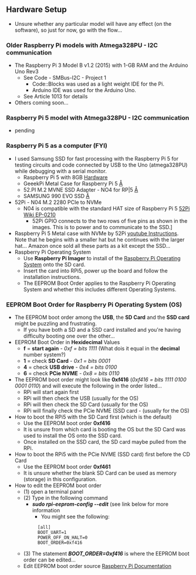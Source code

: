## Hardware Setup
- Unsure whether any particular model will have any effect (on the software), so just for now,  go with the flow... 

### Older Raspberry Pi models with Atmega328PU - I2C communication
- The Raspberry Pi 3 Model B v1.2 (2015) with 1-GB RAM and the Arduino Uno Rev3
  - See Code - SMBus-I2C - Project 1
    - Code::Blocks was used as a light weight IDE for the Pi.
    - Arduino IDE was used for the Arduino Uno.
  - See Article 1013 for details
- Others coming soon...

### Raspberry Pi 5 model with Atmega328PU - I2C communication
- pending

### Raspberry Pi 5 as a computer (FYI)
- I used Samsung SSD for fast processing with the Raspberry Pi 5 for testing circuits and code connected by USB to the Uno (atmega328PU) while debugging with a serial monitor.
  - Raspberry Pi 5 with 8GB [Hardware](https://www.raspberrypi.com/products/raspberry-pi-5/)
  - GeeekPi Metal Case for Raspberry Pi 5 [Å](https://www.amazon.com/GeeekPi-Raspberry-Active-Support-Peripheral/dp/B0CMZ84GM8?ref_=ast_sto_dp)
  - 52.PI M.2 MVNE SSD Adapter - NO4 for RP|5 [Å](https://www.amazon.com/GeeekPi-NVMe-Adapter-Raspberry-Support/dp/B0CRK4YB4C?ref_=ast_sto_dp)
  - SAMSUNG 990 EVO SSD [Å](https://www.amazon.com/Samsung-Internal-Computer-MZ-V9E1T0B-AM/dp/B0CRCC9863?th=1)
- 52Pi - N04 M.2 2280 PCIe to NVMe
  - N04 is compatible with the standard HAT size of Raspberry Pi 5  [52Pi Wiki EP-0210](https://wiki.52pi.com/index.php?title=EP-0210)
    - 52Pi GPIO connects to the two rows of five pins as shown in the images. This is to power and to communicate to the SSD.]
- Raspberry Pi 5 Metal case with NVMe by 52Pi [youtube Instructions](https://www.youtube.com/watch?v=kUBHWhdpbco). Note that he begins with a smaller hat but he continues with the larger hat... Amazon once sold all these parts as a kit except the SSD...
- Raspberry Pi Operating System
  - Use **Raspberry Pi Imager** to install of the [Raspberry Pi Operating System](https://www.raspberrypi.com/software/) onto the SD card.
  - Insert the card into RPi5, power up the board and follow the installation instructions.
  - The EEPROM Boot Order applies to the Raspberry Pi Operating System and whether this includes different Operating Systems.

### EEPROM Boot Order for Raspberry Pi Operating System (OS)
- The EEPROM boot order among the **USB**, the **SD Card** and the **SSD card** might be puzzling and frustrating.
  - If you have both a SD and a SSD card installed and you're having difficulty booting one over the other...
- EEPROM Boot Order in **Hexidecimal** Values
  - **f** = **start again**  - *0xf = bits 1111* (What dois it equal in the **decimal** number system?)
  - **1** = check **SD Card**  - *0x1 = bits 0001*
  - **4** = check **USB drive**  - *0x4 = bits 0100*
  - **6** = check **PCie NVME**  - *0x8 = bits 0110*
- The EEPROM boot order might look like **0xf416** (*0xf416 = bits 1111 0100 0001 0110*) and will execute the following in the order listed...
  - RPi will start again first
  - RPi will then check the USB (usually for the OS)
  - RPi will then check the SD Card (usually for the OS)
  - RPi will finally check the PCie NVME (SSD card -  (usually for the OS)
- How to boot the RPi5 with the SD Card first (which is the default)
  - Use the EEPROM boot order **0xf416**
  - It is unsure from which card is booting the OS but the SD Card was used to install the OS onto the SSD card.
  - Once installed on the SSD card, the SD card maybe pulled from the RPi.
- How to boot the RPi5 with the PCie NVME (SSD card) first before the CD Card
  - Use the EEPROM boot order **0xf461**
  - It is unsure whether the blank SD Card can be used as memory (storage) in this configuration.
- How to edit the EEPROM boot order
  - (1) open a terminal panel
  - (2) Type in the following command
     - ***sudo rpi-eeprom-config --edit*** (see link below for more information
       - You might see the following:
       ```
         [all]
         BOOT_UART=1
         POWER_OFF_ON_HALT=0
         BOOT_ORDER=0xf416
       ```
  - (3) The statement ***BOOT_ORDER=0xf416*** is where the EEPROM boot order can be edited...
  - Edit EEPROM boot order source [Raspberry Pi Documentation](https://www.raspberrypi.com/documentation/computers/raspberry-pi.html#edit-eeprom-boot-order)

